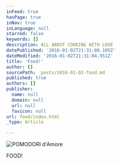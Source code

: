 ```yaml
---
inFeed: true
hasPage: true
inNav: true
inLanguage: null
starred: false
keywords: []
description: ALL ABOUT COOKING WITH LOVE
datePublished: '2016-01-02T21:31:08.105Z'
dateModified: '2016-01-02T21:31:04.951Z'
title: 'Food!'
author: []
sourcePath: _posts/2016-01-02-food.md
published: true
authors: []
publisher:
  name: null
  domain: null
  url: null
  favicon: null
url: food/index.html
_type: Article

---
```

![POMODORI d'Amore](https://s3-us-west-2.amazonaws.com/the-grid-img/p/bb73875d5e3679e333743eb09327d0838cf6a777.jpg)

FOOD!
